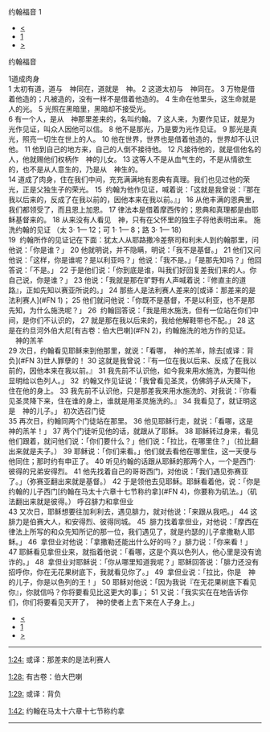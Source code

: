 ﻿





 约翰福音 1




* [<](bible/LUK24.md)
* [1](bible/JHN.md)
* [>](bible/JHN02.md)



约翰福音 
 
1道成肉身  
1 太初有道，道与　神同在，道就是　神。 
2 这道太初与　神同在。 
3 万物是借着他造的；凡被造的，没有一样不是借着他造的。 
4 生命在他里头，这生命就是人的光。 
5 光照在黑暗里，黑暗却不接受光。  
6 有一个人，是从　神那里差来的，名叫约翰。 
7 这人来，为要作见证，就是为光作见证，叫众人因他可以信。 
8 他不是那光，乃是要为光作见证。 
9 那光是真光，照亮一切生在世上的人。 
10 他在世界，世界也是借着他造的，世界却不认识他。 
11 他到自己的地方来，自己的人倒不接待他。 
12 凡接待他的，就是信他名的人，他就赐他们权柄作　神的儿女。 
13 这等人不是从血气生的，不是从情欲生的，也不是从人意生的，乃是从　神生的。  
14 道成了肉身，住在我们中间，充充满满地有恩典有真理。我们也见过他的荣光，正是父独生子的荣光。 
15  约翰为他作见证，喊着说：「这就是我曾说：『那在我以后来的，反成了在我以前的，因他本来在我以前。』」 
16 从他丰满的恩典里，我们都领受了，而且恩上加恩。 
17 律法本是借着摩西传的；恩典和真理都是由耶稣基督来的。 
18 从来没有人看见　神，只有在父怀里的独生子将他表明出来。 施洗约翰的见证 （太
3·
1—
12；可
1·
1—
8；路
3·
1—
18）  
19  约翰所作的见证记在下面：犹太人从耶路撒冷差祭司和利未人到约翰那里，问他说：「你是谁？」 
20 他就明说，并不隐瞒，明说：「我不是基督。」 
21 他们又问他说：「这样，你是谁呢？是以利亚吗？」他说：「我不是。」「是那先知吗？」他回答说：「不是。」 
22 于是他们说：「你到底是谁，叫我们好回复差我们来的人。你自己说，你是谁？」 
23 他说：「我就是那在旷野有人声喊着说：『修直主的道路』，正如先知以赛亚所说的。」 
24 那些人是法利赛人差来的[或译：那差来的是法利赛人](#FN
1)； 
25 他们就问他说：「你既不是基督，不是以利亚，也不是那先知，为什么施洗呢？」 
26  约翰回答说：「我是用水施洗，但有一位站在你们中间，是你们不认识的， 
27 就是那在我以后来的，我给他解鞋带也不配。」 
28 这是在约旦河外伯大尼[有古卷：伯大巴喇](#FN
2)，约翰施洗的地方作的见证。 　神的羔羊  
29 次日，约翰看见耶稣来到他那里，就说：「看哪，　神的羔羊，除去[或译：背负](#FN
3)世人罪孽的！ 
30 这就是我曾说：『有一位在我以后来、反成了在我以前的，因他本来在我以前。』 
31 我先前不认识他，如今我来用水施洗，为要叫他显明给以色列人。」 
32  约翰又作见证说：「我曾看见圣灵，仿佛鸽子从天降下，住在他的身上。 
33 我先前不认识他，只是那差我来用水施洗的、对我说：『你看见圣灵降下来，住在谁的身上，谁就是用圣灵施洗的。』 
34 我看见了，就证明这是　神的儿子。」 初次选召门徒  
35 再次日，约翰同两个门徒站在那里。 
36 他见耶稣行走，就说：「看哪，这是　神的羔羊！」 
37 两个门徒听见他的话，就跟从了耶稣。 
38 耶稣转过身来，看见他们跟着，就问他们说：「你们要什么？」他们说：「拉比，在哪里住？」（拉比翻出来就是夫子。） 
39 耶稣说：「你们来看。」他们就去看他在哪里住，这一天便与他同住；那时约有申正了。 
40 听见约翰的话跟从耶稣的那两个人，一个是西门·彼得的兄弟安得烈。 
41 他先找着自己的哥哥西门，对他说：「我们遇见弥赛亚了。」（弥赛亚翻出来就是基督。） 
42 于是领他去见耶稣。耶稣看着他，说：「你是约翰的儿子西门[约翰在马太十六章十七节称约拿](#FN
4)，你要称为矶法。」（矶法翻出来就是彼得。） 呼召腓力和拿但业  
43 又次日，耶稣想要往加利利去，遇见腓力，就对他说：「来跟从我吧。」 
44 这腓力是伯赛大人，和安得烈、彼得同城。 
45  腓力找着拿但业，对他说：「摩西在律法上所写的和众先知所记的那一位，我们遇见了，就是约瑟的儿子拿撒勒人耶稣。」 
46  拿但业对他说：「拿撒勒还能出什么好的吗？」腓力说：「你来看！」 
47 耶稣看见拿但业来，就指着他说：「看哪，这是个真以色列人，他心里是没有诡诈的。」 
48  拿但业对耶稣说：「你从哪里知道我呢？」耶稣回答说：「腓力还没有招呼你，你在无花果树底下，我就看见你了。」 
49  拿但业说：「拉比，你是　神的儿子，你是以色列的王！」 
50 耶稣对他说：「因为我说『在无花果树底下看见你』，你就信吗？你将要看见比这更大的事」； 
51 又说：「我实实在在地告诉你们，你们将要看见天开了，　神的使者上去下来在人子身上。」 
* [<](bible/LUK24.md)
* [1](bible/JHN.md)
* [>](bible/JHN02.md)





---


[1:24:](#V24)
或译：那差来的是法利赛人


[1:28:](#V28)
有古卷：伯大巴喇


[1:29:](#V29)
或译：背负


[1:42:](#V42)
约翰在马太十六章十七节称约拿




---









